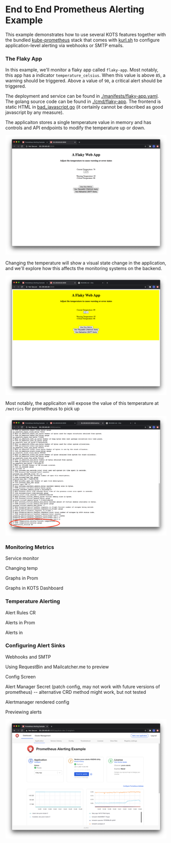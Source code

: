 End to End Prometheus Alerting Example
===========

This example demonstrates how to use several KOTS features together with the bundled [kube-prometheus](https://github.com/prometheus-operator/kube-prometheus) stack that comes with [kurl.sh](https://kurl.sh) to configure application-level alerting via webhooks or SMTP emails.


### The Flaky App

In this example, we'll monitor a flaky app called `flaky-app`. Most notably, this app has a indicator `temperature_celsius`. When this value is above `85`, a warning should be triggered. Above a value of `90`, a critical alert should be triggered.

The deployment and service can be found in [./manifests/flaky-app.yaml](./manifests/flaky-app.yaml). The golang source code can be found in [./cmd/flaky-app](./cmd/flaky-app). The frontend is static HTML in [bad_javascript.go](./cmd/flaky-app/bad_javascript.go) (it certainly cannot be described as good javascript by any measure). 

The applicaiton stores a single temperature value in memory and has controls and API endpoints to modify the temperature up or down.

![app dashboard](./doc/healthy-app.png)

Changing the temperature will show a visual state change in the application, and we'll explore how this affects the monitoring systems on the backend.

![app dashboard](./doc/warning-app.png)

Most notably, the applicaiton will expose the value of this temperature at `/metrics` for prometheus to pick up

![app dashboard](./doc/exposed-temp.png)

### Monitoring Metrics

Service monitor

Changing temp

Graphs in Prom

Graphs in KOTS Dashboard

### Temperature Alerting

Alert Rules CR


Alerts in Prom

Alerts in 



### Configuring Alert Sinks

Webhooks and SMTP

Using RequestBin and Mailcatcher.me to preview

Config Screen

Alert Manager Secret (patch config, may not work with future versions of prometheus) -- alternative CRD method might work, but not tested


Alertmanager rendered config

Previewing alerts


![app dashboard](./doc/app-dashboard.png)

